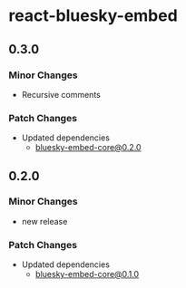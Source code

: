 # react-bluesky-embed

## 0.3.0

### Minor Changes

- Recursive comments

### Patch Changes

- Updated dependencies
  - bluesky-embed-core@0.2.0

## 0.2.0

### Minor Changes

- new release

### Patch Changes

- Updated dependencies
  - bluesky-embed-core@0.1.0
